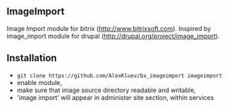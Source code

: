 ImageImport
------------

Image Import module for bitrix (http://www.bitrixsoft.com).
Inspired by image_import module for drupal (http://drupal.org/project/image_import).

Installation
------------
- `git clone https://github.com/AlexKluev/bx_imageimport imageimport`
- enable module, 
- make sure that image source directory readable and writable, 
- 'image import' will appear in administer site section, within services
